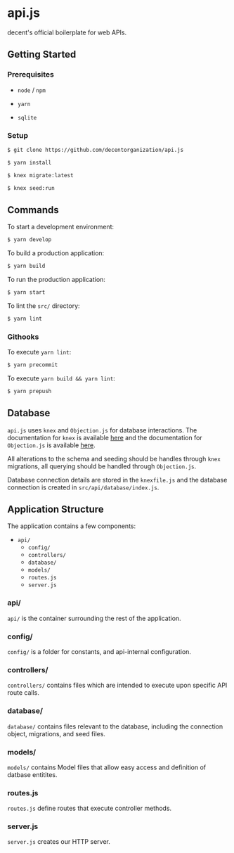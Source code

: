 # api.js

decent's official boilerplate for web APIs.

## Getting Started

### Prerequisites

* `node` / `npm`

* `yarn`

* `sqlite`

### Setup

```sh
$ git clone https://github.com/decentorganization/api.js
```

```sh
$ yarn install
```

```sh
$ knex migrate:latest
```

```sh
$ knex seed:run
```

## Commands

To start a development environment:

```sh
$ yarn develop
```

To build a production application:

```sh
$ yarn build
```

To run the production application:

```sh
$ yarn start
```

To lint the `src/` directory:

```sh
$ yarn lint
```

### Githooks

To execute `yarn lint`:

```sh
$ yarn precommit
```

To execute `yarn build && yarn lint`:

```sh
$ yarn prepush
```

## Database

`api.js` uses `knex` and `Objection.js` for database interactions. The documentation for `knex` is
available [here](http://knexjs.org/) and the documentation for `Objection.js` is available
[here](http://vincit.github.io/objection.js/).

All alterations to the schema and seeding should be handles through `knex` migrations, all querying
should be handled through `Objection.js`.

Database connection details are stored in the `knexfile.js` and the database connection is
created in `src/api/database/index.js`.

## Application Structure

The application contains a few components:

* `api/`
  * `config/`
  * `controllers/`
  * `database/`
  * `models/`
  * `routes.js`
  * `server.js`

### api/

`api/` is the container surrounding the rest of the application.

### config/

`config/` is a folder for constants, and api-internal configuration.

### controllers/

`controllers/` contains files which are intended to execute upon specific API route calls.

### database/

`database/` contains files relevant to the database, including the connection object, migrations,
and seed files.

### models/

`models/` contains Model files that allow easy access and definition of datbase entitites.

### routes.js

`routes.js` define routes that execute controller methods.

### server.js

`server.js` creates our HTTP server.
